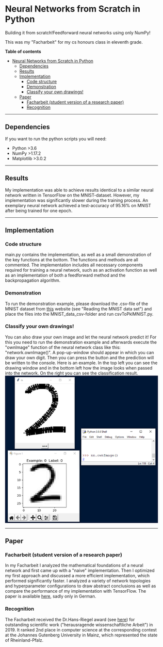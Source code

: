 # Neural Networks from Scratch in Python

Building it from scratch!Feedforward neural networks using only NumPy!

This was my "Facharbeit" for my cs honours class in eleventh grade.


**Table of contents**
- [Neural Networks from Scratch in Python](#neural-networks-from-scratch-in-python)
  - [Dependencies](#dependencies)
  - [Results](#results)
  - [Implementation](#implementation)
    - [Code structure](#code-structure)
    - [Demonstration](#demonstration)
    - [Classify your own drawings!](#classify-your-own-drawings)
  - [Paper](#paper)
    - [Facharbeit (student version of a research paper)](#facharbeit-student-version-of-a-research-paper)
    - [Recognition](#recognition)

---

## Dependencies
If you want to run the python scripts you will need:
- Python >3.6
- NumPy >1.17.2
- Matplotlib >3.0.2

---

## Results
My implementation was able to achieve results identical
to a similar neural network written in TensorFlow on the MNIST-dataset.
However, my implementation was significantly slower during the training process.
An exemplary neural network achieved a test-accuracy of 95.16% on MNIST after being trained for one epoch.

---
## Implementation

### Code structure
main.py contains the implementation, as well as a small demonstration
of the key functions at the bottom. The functions and methods are
all commented. The implementation includes all
necessary components required for training a neural network,
such as an activation function as well as an implementation of both
a feedforward method and the backpropagation algorithm.

### Demonstration
To run the demonstration example, please download the .csv-file
of the MNIST dataset from [this](https://www.python-course.eu/neural_network_mnist.php) website
(see "Reading the MNIST data set") and place the files into the MNIST_data_csv-folder and run
csvToPklMNIST.py.

### Classify your own drawings!
You can also draw your own image and let the neural network predict it!
For this you need to run the demonstration example and afterwards execute
the "ownImage" function of the neural network class like this:
"network.ownImage()". A pop-up-window should appear in which you can draw
your own digit. Then you can press the button and the prediction will be
written to the console.
Here is an example. In the top left you can see the drawing window and in the bottom left how the image looks when passed into the network. On the right you can see the classification result.
![Drawing Classification Example](ownImageExample2.png)

---
## Paper

### Facharbeit (student version of a research paper)
In my Facharbeit I analyzed the mathematical foundations
of a neural network and first came up with a "naive" implementation.
Then I optimized my first approach and discussed a more efficient
implementation, which performed significantly faster.
I analyzed a variety of network topologies and hyperparameter configurations
to draw abstract conclusions as well as compare the performance of my implementation with TensorFlow.
The paper is available [here](), sadly only in German.

### Recognition
The Facharbeit received the Dr.Hans-Riegel award (see [here](https://www.hans-riegel-fachpreise.com/ausgezeichnete-arbeiten/details/?no_cache=1&tx_alumni_pi1%5Bpaper%5D=72&tx_alumni_pi1%5Baction%5D=show&tx_alumni_pi1%5Bcontroller%5D=Paper&cHash=c551128a37614c3ba603f27dca3c9a23)) for
outstanding scientific work ("herausragende wissenschaftliche Arbeit") in 2019.
It ranked 2nd place in computer science at the corresponding contest at the
Johannes Gutenberg University in Mainz, which represented the state of Rheinland-Pfalz.

